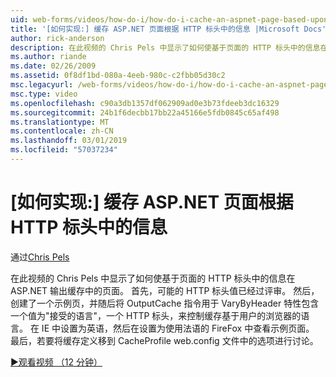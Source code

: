 ```yaml
---
uid: web-forms/videos/how-do-i/how-do-i-cache-an-aspnet-page-based-upon-information-in-the-http-header
title: '[如何实现:] 缓存 ASP.NET 页面根据 HTTP 标头中的信息 |Microsoft Docs'
author: rick-anderson
description: 在此视频的 Chris Pels 中显示了如何使基于页面的 HTTP 标头中的信息在 ASP.NET 输出缓存中的页面。 首先，潜在的 HTTP 页眉...
ms.author: riande
ms.date: 02/26/2009
ms.assetid: 0f8df1bd-080a-4eeb-980c-c2fbb05d30c2
msc.legacyurl: /web-forms/videos/how-do-i/how-do-i-cache-an-aspnet-page-based-upon-information-in-the-http-header
msc.type: video
ms.openlocfilehash: c90a3db1357df062909ad0e3b73fdeeb3dc16329
ms.sourcegitcommit: 24b1f6decbb17bb22a45166e5fdb0845c65af498
ms.translationtype: MT
ms.contentlocale: zh-CN
ms.lasthandoff: 03/01/2019
ms.locfileid: "57037234"
---
```

<a name="how-do-i--cache-an-aspnet-page-based-upon-information-in-the-http-header"></a>[如何实现:] 缓存 ASP.NET 页面根据 HTTP 标头中的信息
====================
通过[Chris Pels](https://twitter.com/chrispels)

在此视频的 Chris Pels 中显示了如何使基于页面的 HTTP 标头中的信息在 ASP.NET 输出缓存中的页面。 首先，可能的 HTTP 标头值已经过评审。 然后，创建了一个示例页，并随后将 OutputCache 指令用于 VaryByHeader 特性包含一个值为"接受的语言"，一个 HTTP 标头，来控制缓存基于用户的浏览器的语言。 在 IE 中设置为英语，然后在设置为使用法语的 FireFox 中查看示例页面。 最后，若要将缓存定义移到 CacheProfile web.config 文件中的选项进行讨论。

[&#9654;观看视频 （12 分钟）](https://channel9.msdn.com/Blogs/ASP-NET-Site-Videos/how-do-i-cache-an-aspnet-page-based-upon-information-in-the-http-header)
